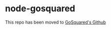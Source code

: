 # node-gosquared

This repo has been moved to [GoSquared's Github](https://github.com/gosquared/node-gosquared)
